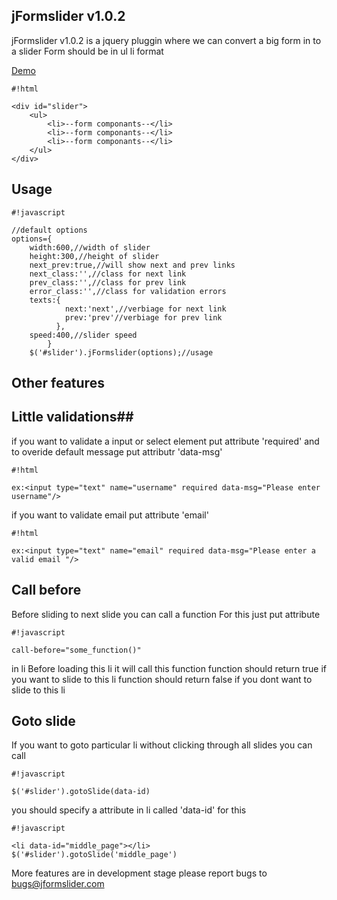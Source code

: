 ## **jFormslider v1.0.2** ##

jFormslider v1.0.2 is a jquery pluggin where we can convert a big form in to a slider
Form should be in ul li format

[Demo](http://jformslider.com)
```
#!html

<div id="slider">
	<ul>
		<li>--form componants--</li>
		<li>--form componants--</li>
		<li>--form componants--</li>
	</ul>
</div>
```

## **Usage** ##


```
#!javascript

//default options
options={
	width:600,//width of slider
	height:300,//height of slider
	next_prev:true,//will show next and prev links
	next_class:'',//class for next link
	prev_class:'',//class for prev link
	error_class:'',//class for validation errors
	texts:{
			next:'next',//verbiage for next link
			prev:'prev'//verbiage for prev link
		  },
	speed:400,//slider speed
		}	
	$('#slider').jFormslider(options);//usage
```

## **Other features** ##
## **Little validations**##
if you want to validate a input or select element put attribute 'required' and to overide default message put attributr 'data-msg'

```
#!html

ex:<input type="text" name="username" required data-msg="Please enter username"/>
```

if you want to validate email put attribute 'email'

```
#!html

ex:<input type="text" name="email" required data-msg="Please enter a valid email "/>
```

## **Call before** ##

Before sliding to next slide you can call a function For this just put attribute

```
#!javascript

call-before="some_function()" 
```

in li Before loading this li it will call this function function should return true if you want to slide to this li function should return false if you dont want to slide to this li

## **Goto slide** ##
If you want to goto particular li without clicking through all slides you can call

```
#!javascript

$('#slider').gotoSlide(data-id)
```

you should specify a attribute in li called 'data-id' for this

```
#!javascript

<li data-id="middle_page"></li>
$('#slider').gotoSlide('middle_page')
```

More features are in development stage please report bugs to bugs@jformslider.com
